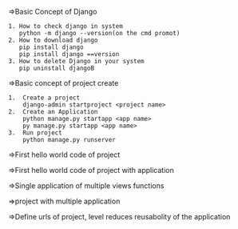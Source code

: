 =>Basic Concept of Django
    
    1. How to check django in system
       python -m django --version(on the cmd promot)
    2. How to download django
       pip install django
       pip install django ==version
    3. How to delete Django in your system
       pip uninstall djangoB
       
       
=>Basic concept of project create

    1.  Create a project
        django-admin startproject <project name>
    2.  Create an Application
        python manage.py startapp <app name>
        py manage.py startapp <app name>
    3.  Run project
        python manage.py runserver
        
        
=>First hello world code of project


=>First hello world code of project with application


=>Single application of multiple views functions


=>project with multiple application


=>Define urls of project, level reduces reusabolity of the application 

